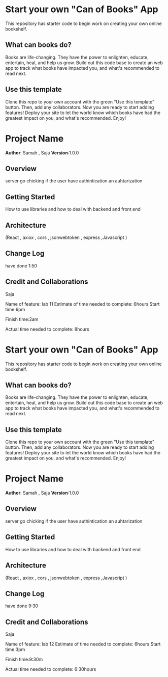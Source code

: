 # Start your own "Can of Books" App

This repository has starter code to begin work on creating your own online bookshelf.

## What can books do?

Books are life-changing. They have the power to enlighten, educate, entertain, heal, and help us grow. Build out this code base to create an web app to track what books have impacted you, and what's recommended to read next.

## Use this template

Clone this repo to your own account with the green "Use this template" button. Then, add any collaborators. Now you are ready to start adding features! Deploy your site to let the world know which books have had the greatest impact on you, and what's recommended. Enjoy!

# Project Name

**Author**: Samah , Saja
**Version**:1.0.0 

## Overview
<!-- Provide a high level overview of what this application is and why you are building it, beyond the fact that it's an assignment for this class. (i.e. What's your problem domain?) -->
server go chicking if the user have authintication an auhtarization 
## Getting Started
<!-- What are the steps that a user must take in order to build this app on their own machine and get it running? -->
How to use libraries and how to deal with backend and front end
## Architecture
<!-- Provide a detailed description of the application design. What technologies (languages, libraries, etc) you're using, and any other relevant design information. -->
(React , axiox , cors , jsonwebtoken , express ,Javascript )
## Change Log
<!-- Use this area to document the iterative changes made to your application as each feature is successfully implemented. Use time stamps. Here's an example:


01-01-2001 4:59pm - Application now has a fully-functional express server, with a GET route for the location resource. -->
have done 1:50
## Credit and Collaborations
Saja 

Name of feature: lab 11
Estimate of time needed to complete: 6hours
Start time:6pm

Finish time:2am

Actual time needed to complete: 8hours

# Start your own "Can of Books" App

This repository has starter code to begin work on creating your own online bookshelf.

## What can books do?

Books are life-changing. They have the power to enlighten, educate, entertain, heal, and help us grow. Build out this code base to create an web app to track what books have impacted you, and what's recommended to read next.

## Use this template

Clone this repo to your own account with the green "Use this template" button. Then, add any collaborators. Now you are ready to start adding features! Deploy your site to let the world know which books have had the greatest impact on you, and what's recommended. Enjoy!

# Project Name

**Author**: Samah , Saja
**Version**:1.0.0 

## Overview
<!-- Provide a high level overview of what this application is and why you are building it, beyond the fact that it's an assignment for this class. (i.e. What's your problem domain?) -->
server go chicking if the user have authintication an auhtarization 
## Getting Started
<!-- What are the steps that a user must take in order to build this app on their own machine and get it running? -->
How to use libraries and how to deal with backend and front end
## Architecture
<!-- Provide a detailed description of the application design. What technologies (languages, libraries, etc) you're using, and any other relevant design information. -->
(React , axiox , cors , jsonwebtoken , express ,Javascript )
## Change Log
<!-- Use this area to document the iterative changes made to your application as each feature is successfully implemented. Use time stamps. Here's an example:


01-01-2001 4:59pm - Application now has a fully-functional express server, with a GET route for the location resource. -->
have done 9:30
## Credit and Collaborations
Saja 

Name of feature: lab 12
Estimate of time needed to complete: 6hours
Start time:3pm

Finish time:9:30m

Actual time needed to complete: 6:30hours

